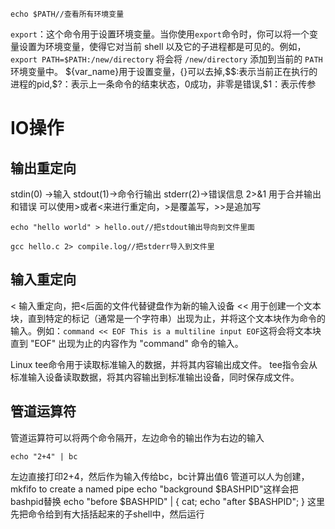 ```shell
echo $PATH//查看所有环境变量
```
`export`：这个命令用于设置环境变量。当你使用`export`命令时，你可以将一个变量设置为环境变量，使得它对当前 shell 以及它的子进程都是可见的。例如，`export PATH=$PATH:/new/directory` 将会将 `/new/directory` 添加到当前的 `PATH` 环境变量中。
${var_name}用于设置变量，{}可以去掉,\$\$:表示当前正在执行的进程的pid,\$?：表示上一条命令的结束状态，0成功，非零是错误,\$1：表示传参
# IO操作
## 输出重定向
stdin(0) ->输入
stdout(1)->命令行输出
stderr(2)->错误信息
2>&1 用于合并输出和错误
可以使用>或者<来进行重定向，>是覆盖写，>>是追加写
```shell
echo "hello world" > hello.out//把stdout输出导向到文件里面

gcc hello.c 2> compile.log//把stderr导入到文件里
```
## 输入重定向
< 输入重定向，把<后面的文件代替键盘作为新的输入设备
<< 用于创建一个文本块，直到特定的标记（通常是一个字符串）出现为止，并将这个文本块作为命令的输入。例如：`command << EOF This is a multiline input EOF`这将会将文本块直到 "EOF" 出现为止的内容作为 "command" 命令的输入。

Linux tee命令用于读取标准输入的数据，并将其内容输出成文件。
tee指令会从标准输入设备读取数据，将其内容输出到标准输出设备，同时保存成文件。

## 管道运算符
管道运算符可以将两个命令隔开，左边命令的输出作为右边的输入
```shell
echo "2+4" | bc
```
左边直接打印2+4，然后作为输入传给bc，bc计算出值6
管道可以人为创建，mkfifo <pipename> to create a named pipe
echo "background $BASHPID"这样会把bashpid替换
echo "before $BASHPID" | { cat; echo "after $BASHPID"; }
这里先把命令给到有大括括起来的子shell中，然后运行
